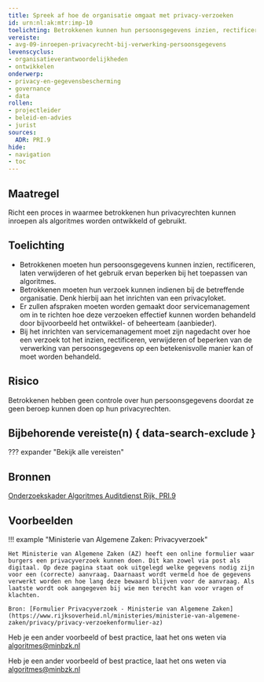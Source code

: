 ```yaml
---
title: Spreek af hoe de organisatie omgaat met privacy-verzoeken
id: urn:nl:ak:mtr:imp-10
toelichting: Betrokkenen kunnen hun persoonsgegevens inzien, rectificeren, laten verwijderen of het gebruik ervan beperken bij het toepassen van algoritmes.  
vereiste:
- avg-09-inroepen-privacyrecht-bij-verwerking-persoonsgegevens
levenscyclus:
- organisatieverantwoordelijkheden
- ontwikkelen
onderwerp:
- privacy-en-gegevensbescherming
- governance
- data
rollen:
- projectleider
- beleid-en-advies
- jurist
sources:
  ADR: PRI.9
hide:
- navigation
- toc
---
```


<!-- tags -->

## Maatregel

Richt een proces in waarmee betrokkenen hun privacyrechten kunnen inroepen als algoritmes worden ontwikkeld of gebruikt.

## Toelichting

- Betrokkenen moeten hun persoonsgegevens kunnen inzien, rectificeren, laten verwijderen of het gebruik ervan beperken bij het toepassen van algoritmes.
- Betrokkenen moeten hun verzoek kunnen indienen bij de betreffende organisatie. Denk hierbij aan het inrichten van een privacyloket.
- Er zullen afspraken moeten worden gemaakt door servicemanagement om in te richten hoe deze verzoeken effectief kunnen worden behandeld door bijvoorbeeld het ontwikkel- of beheerteam (aanbieder).
- Bij het inrichten van servicemanagement moet zijn nagedacht over hoe een verzoek tot het inzien, rectificeren, verwijderen of beperken van de verwerking van persoonsgegevens op een betekenisvolle manier kan of moet worden behandeld.

## Risico
Betrokkenen hebben geen controle over hun persoonsgegevens doordat ze geen beroep kunnen doen op hun privacyrechten. 

## Bijbehorende vereiste(n) { data-search-exclude }
??? expander "Bekijk alle vereisten"
    <!-- list_vereisten_on_maatregelen_page -->

## Bronnen
[Onderzoekskader Algoritmes Auditdienst Rijk, PRI.9](https://www.rijksoverheid.nl/documenten/rapporten/2023/07/11/onderzoekskader-algoritmes-adr-2023) 

## Voorbeelden

!!! example "Ministerie van Algemene Zaken: Privacyverzoek"
 
	Het Ministerie van Algemene Zaken (AZ) heeft een online formulier waar burgers een privacyverzoek kunnen doen. Dit kan zowel via post als digitaal. Op deze pagina staat ook uitgelegd welke gegevens nodig zijn voor een (correcte) aanvraag. Daarnaast wordt vermeld hoe de gegevens verwerkt worden en hoe lang deze bewaard blijven voor de aanvraag. Als laatste wordt ook aangegeven bij wie men terecht kan voor vragen of klachten. 
	
	Bron: [Formulier Privacyverzoek - Ministerie van Algemene Zaken](https://www.rijksoverheid.nl/ministeries/ministerie-van-algemene-zaken/privacy/privacy-verzoekenformulier-az)

Heb je een ander voorbeeld of best practice, laat het ons weten via [algoritmes@minbzk.nl](mailto:algoritmes@minbzk.nl)


<!-- [Privacyverzoek Gemeente Amsterdam](https://formulieren.amsterdam.nl/TriplEforms/DirectRegelen/formulier/nl-NL/evAmsterdam/Privacy.aspx/fPrivacyVerzoek) -->

Heb je een ander voorbeeld of best practice, laat het ons weten via [algoritmes@minbzk.nl](mailto:algoritmes@minbzk.nl)
